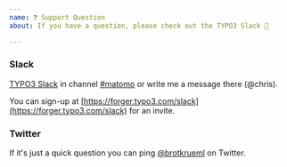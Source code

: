 ```yaml
---
name: ❓ Support Question
about: If you have a question, please check out the TYPO3 Slack 🤗

---
```


### Slack

[TYPO3 Slack](https://typo3.slack.com) in channel [#matomo](https://typo3.slack.com/archives/C02GX6W4ASH) or write me
a message there (@chris).

You can sign-up at [https://forger.typo3.com/slack](https://forger.typo3.com/slack) for an invite.

### Twitter

If it's just a quick question you can ping [@brotkrueml](https://twitter.com/brotkrueml) on Twitter.
